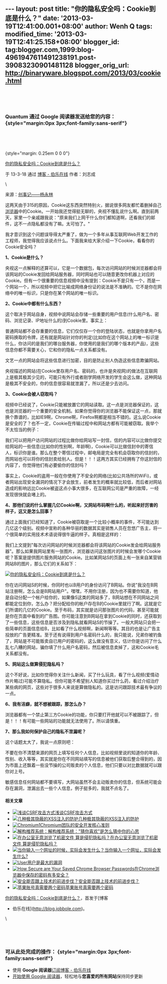 --- layout: post title: "你的隐私安全吗：Cookie到底是什么？" date:
'2013-03-19T12:41:00.001+08:00' author: Wenh Q tags: modified\_time:
'2013-03-19T12:41:25.158+08:00' blogger\_id:
tag:blogger.com,1999:blog-4961947611491238191.post-39083230901481128
blogger\_orig\_url: http://binaryware.blogspot.com/2013/03/cookie.html
---

 

 

### Quantum 通过 Google 阅读器发送给您的内容： {style="margin:0px 3px;font-family:sans-serif"}

 

 

 {style="margin: 0.25em 0 0 0"}

[你的隐私安全吗：Cookie到底是什么？](http://blog.jobbole.com/36154/?utm_source=rss&utm_medium=rss&utm_campaign=%25e4%25bd%25a0%25e7%259a%2584%25e9%259a%2590%25e7%25a7%2581%25e5%25ae%2589%25e5%2585%25a8%25e5%2590%2597%25ef%25bc%259acookie%25e5%2588%25b0%25e5%25ba%2595%25e6%2598%25af%25e4%25bb%2580%25e4%25b9%2588%25ef%25bc%259f)

于 13-3-18 通过 [博客 - 伯乐在线](http://blog.jobbole.com) 作者：刘志成

\

来源：[创事记——杨永林](http://tech.sina.com.cn/i/csj/2013-03-18/19428157177.shtml)

这两天由于315的原因，Cookie这东西突然特别火，据说很多网友都忙着删掉自己[浏览器](http://blog.jobbole.com/12749/ "浏览器")中的Cookie。一开始我还觉得挺无聊的，央视不懂乱说什么啊。直到前两天，家里一个亲戚跟我说："原来我们上网干什么你们都知道啊，还看我们的邮件，这不一点隐私都没有了嘛。太可怕了。"

我才意识到这个问题误导得太严重了，做为一个多年从事互联网Web开发工作的工程师，我觉得我应该说点什么。下面我来给大家介绍一下Cookie，看看你的Cookie安全吗？

**1、Cookie是什么？**

央视这一点解释的还算可以，它是一个数据包，每次访问网站的时候浏览器都会将该网站的Cookie发回给网站服务器，同时网站也可以随意更改你机器上对应的Cookie。但有一个很重要的信息视频中没有提到：Cookie不是只有一个，而是一个网站一个，所以视频中把它比喻成网络身份证的说法是不准确的。它不是你在网络中的唯一标识，只是你在某个网站的唯一标识。

**2、Cookie中都有什么东西？**

这个取决于网站自身，视频中说网站会存储一些重要的用户信息(什么用户名、密码、浏览记录、IP地址什么的)到Cookie里。事实上：

普通网站都不会存重要的信息，它们仅仅存一个你的登陆状态，也就是你拿用户名密码换取的令牌，还有就是网站针对你的判定(比如你在这个网站上的唯一标识是什么，你访问的是我们的哪台服务器，你使用的是我们的哪个版本的产品)，这些信息你都不需要关心，它和你的隐私一点关系都没有。

文艺一点的网站会将这些信息进行加密，目的是防止别人伪造这些信息欺骗网站。

央视描述的网站(在Cookie里存用户名、密码的，也许是央视网)的做法在互联网上是极其极其少见的，可能只有外行或者刚学网络开发的学生会这么做，这种网站是极其不安全的，你的信息很容易就泄漏了，所以还是少去访问。

**3、Cookie会被人窃取吗？**

视频中已经说了，Cookie只能被放置它的网站读取。这一点是浏览器保证的，这也是浏览器的一个重要的安全机制。如果你觉得你的浏览器不能保证这一点，那就换个靠谱的，比如IE9啊，Chrome啊，Firefox啊都是相当不错的。这么说Cookie是安全的了？也不一定，Cookie在传输过程中和网站方都有可能被窃取。我举个不太恰当的例子：

我们可以把用户访问网站的过程比做你给网站写一封信，信的内容可以比做你提交给网站的一些信息(比如你的性别啊，年龄啊)，Cookie可以比做信封中的寄信人，标识你是谁。那么在整个寄信过程中，邮电局是完全有机会窃取你的信封的，而网站也可以将你的信封卖给别人。但是！！！这两方其实已经拥有了你这封信的内容了，你觉得他们有必要偷你的信封吗？

事实上，Cookie的盗用一般在你使用了不安全的网络(比如公共场所的WiFi)，或者网站出现安全漏洞的情况下才会放生，前者发生的概率就比较低，而后者对网站造成的影响远比Cookie被盗这点小事大很多，在互联网公司是严重的故障，一经发现很快就会堵上的。

**4、那他们说的什么掌握几亿Cookie啊，又网站布码啊什么的，听起来好厉害的样子，这又是怎么回事？**

通过上面我们已经知道了，Cookie被窃取是一个比较小概率的事件，不可能达到几亿这个级别。视频中宣称的各种华丽的数据其实是销售人员在忽悠广告主，将一个很简单的实用技术术语说得很牛逼的样子。真相是这样的：

我们上文提到"每次访问网站的时候浏览器都会将该网站的Cookie发会给网站服务器"。那么如果我网站里有一张图片，浏览器访问这张图片的时候会发哪个Cookie呢？答案是提供图片服务网站的Cookie。比如某网站S的页面上有一张来自某营销网站B的图片，那么它们的关系如下：

[![你的隐私安全吗：Cookie到底是什么？](http://blog.jobbole.com/wp-content/uploads/2013/03/truth-of-cookie.png "你的隐私安全吗：Cookie到底是什么？")](http://blog.jobbole.com/wp-content/uploads/2013/03/truth-of-cookie.png "你的隐私安全吗：Cookie到底是什么？")

你在访问网站S的时候，你同时也以B用户的身份访问了B网站。你说"我没在B网站注册啊，怎么会是B网站用户"。嘿嘿，不用你注册，因为也不需要你知道，他是自动分配一个帐户给你的，如果像S这类的网站多了，B网站想在不同网站之间都能定位到你，怎么办？把分配给你的帐户存在B的Cookie里就行了啊。这就是它们所谓的几亿的Cookie。至于布码，其实就是访问那张图片的代码，甚至可能就是你在页面中看到的广告图。你可能注意到B网站在拿到Cookie的同时，还获取到了一些信息，这些信息是否涉及到隐私就看网站S的节操了。一般大网站只会把一些简单的页面信息给B，比如看了什么视频啊，新闻啊等等。其目的也是让广告主投放的广告更精准。至于还有说得到用户名密码什么的，我只能说，兄弟你被钓鱼了，网站是不可能贩卖自已用户的密码的，这么做没有意义，估计你是访问了什么乱七八糟的网站，骗你填了什么用户名密码，然后被信息卖掉了，这和Cookie毛关系都没有。

**5、网站这么做算侵犯隐私吗？**

这个不好说，比如你觉得你关注什么新闻，买了什么玩具，看了什么视频(爱情动作片略过)可能不算隐私。但你可能不希望别人知道你买过什么药，看过介绍治疗某些病的网页，这些对于很多人来说是算做隐私的。这是访问跟踪技术最有争议的一点。

**6、我有洁癖，就不想被跟踪，那怎么办？**

浏览器都有一个禁止第三方Cookie的功能，你只要打开他就可以不被跟踪了，但是！！！有可能一些网站的功能就无法使用了。所以请慎重。

**7、那么我如何保护自己的隐私不泄漏呢？**

这个话题太大了，我说一点原则吧：

不要在你不清楚来源的网页上填写任何个人信息，比如视频里说的知道你的年龄、性别、收入等等，其实就是你在不同网站填写的信息被他们获取后整合得到的，因为市面上还飘着一些没节操的公司贩卖的个人信息，他们只要以对比数据就可以跟你对上号。

敏感信息任何网站都不要填写，大网站虽然不会主动贩卖你的信息，但系统可能会存在漏洞，泄漏出去一些个人信息，例子挺多的，我就不点名了。

#### 相关文章

-   [![浅谈CSRF攻击方式](http://blog.jobbole.com/wp-content/uploads/2012/07/2009040916453171-150x150.jpg)](http://blog.jobbole.com/23911/)[浅谈CSRF攻击方式](http://blog.jobbole.com/23911/)
-   [![几种极其隐蔽的XSS注入的防护](http://blog.jobbole.com/wp-content/uploads/2013/02/XSS-Cross-Site-Script-Execution1-150x150.jpg)](http://blog.jobbole.com/26064/)[几种极其隐蔽的XSS注入的防护](http://blog.jobbole.com/26064/)
-   [![Chromium1](http://blog.jobbole.com/wp-content/uploads/2012/04/Chromium1-150x150.jpg)](http://blog.jobbole.com/16670/)[Chromium团队的安全开发核心准则](http://blog.jobbole.com/16670/)
-   [![解构推荐系统：](http://blog.jobbole.com/wp-content/uploads/2012/11/angd2e-150x150.jpg)](http://blog.jobbole.com/30647/)[解构推荐系统："猜你喜欢"是怎么猜中你的心思](http://blog.jobbole.com/30647/)
-   [![在办公室无意浏览了机密文件
    算是侵犯隐私吗？](http://blog.jobbole.com/wp-content/plugins/wordpress-23-related-posts-plugin/static/thumbs/15.jpg)](http://blog.jobbole.com/81/)[在办公室无意浏览了机密文件
    算是侵犯隐私吗？](http://blog.jobbole.com/81/)
-   [![当你输入一个网址的时候，实际会发生什么？](http://blog.jobbole.com/wp-content/uploads/2013/02/image12-150x120.png)](http://blog.jobbole.com/33951/)[当你输入一个网址，实际会发生什么?](http://blog.jobbole.com/33951/)
-   [![User](http://blog.jobbole.com/wp-content/uploads/2012/02/User-150x150.png)](http://blog.jobbole.com/13258/)[用户是最大的漏洞](http://blog.jobbole.com/13258/)
-   [![How Secure are Your Saved Chrome Browser
    Passwords](http://blog.jobbole.com/wp-content/uploads/2012/12/How-Secure-are-Your-Saved-Chrome-Browser-Passwords-1-150x150.jpg)](http://blog.jobbole.com/30922/)[在Chrome浏览器中保存的密码有多安全？](http://blog.jobbole.com/30922/)
-   [![安全能否跟上技术的前进步伐？](http://blog.jobbole.com/wp-content/uploads/2012/05/Security-logo.jpg)](http://blog.jobbole.com/18048/)[安全能否跟上技术的前进步伐？](http://blog.jobbole.com/18048/)
-   [![苹果账号真需要两个密码](http://blog.jobbole.com/wp-content/uploads/2013/02/security-150x150.png)](http://blog.jobbole.com/31217/)[苹果账号真需要两个密码](http://blog.jobbole.com/31217/)

[你的隐私安全吗：Cookie到底是什么？](http://blog.jobbole.com/36154/)，首发于[博客
- 伯乐在线](http://blog.jobbole.com)。

\

 

 

### 可从此处完成的操作： {style="margin:0px 3px;font-family:sans-serif"}

-   使用 **Google 阅读器**[订阅博客 -
    伯乐在线](http://www.google.com/reader/view/feed%2Fhttp%3A%2F%2Fblog.jobbole.com%2Ffeed%2F?source=email)
-   [开始使用 Google
    阅读器](http://www.google.com/reader/?source=email)，轻松地与**您喜爱的所有网站**保持同步更新

 

 
